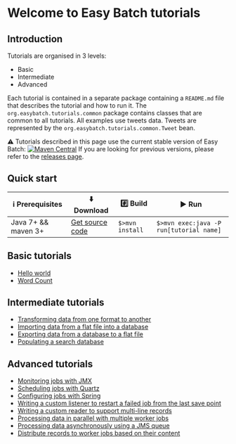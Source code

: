 # Welcome to Easy Batch tutorials

## Introduction

Tutorials are organised in 3 levels:

* Basic
* Intermediate
* Advanced

Each tutorial is contained in a separate package containing a `README.md` file that describes the tutorial and how to run it.
The `org.easybatch.tutorials.common` package contains classes that are common to all tutorials.
All examples use tweets data. Tweets are represented by the `org.easybatch.tutorials.common.Tweet` bean.

:warning: Tutorials described in this page use the current stable version of Easy Batch: [![Maven Central](https://maven-badges.herokuapp.com/maven-central/org.easybatch/easybatch-core/badge.svg?style=flat)](http://search.maven.org/#artifactdetails|org.easybatch|easybatch-core|5.0.0-RC2|)
If you are looking for previous versions, please refer to the [releases page](https://github.com/EasyBatch/easybatch-tutorials/releases).

## Quick start

| :information_source: Prerequisites | :arrow_down: Download   | :hash: Build | :arrow_forward: Run |
|------------------------------------|-------------------------|--------------|---------------------|
|Java 7+ && maven 3+ |[Get source code](https://github.com/EasyBatch/easybatch-tutorials/releases/tag/v5.0.0-RC2)|`$>mvn install`|`$>mvn exec:java -P run[tutorial name]`|

## Basic tutorials

* [Hello world][]
* [Word Count][]

## Intermediate tutorials

* [Transforming data from one format to another][]
* [Importing data from a flat file into a database][]
* [Exporting data from a database to a flat file][]
* [Populating a search database][]

## Advanced tutorials

* [Monitoring jobs with JMX][]
* [Scheduling jobs with Quartz][]
* [Configuring jobs with Spring][]
* [Writing a custom listener to restart a failed job from the last save point][]
* [Writing a custom reader to support multi-line records][]
* [Processing data in parallel with multiple worker jobs][]
* [Processing data asynchronously using a JMS queue][]
* [Distribute records to worker jobs based on their content][]

[Hello world]: https://github.com/EasyBatch/easybatch-tutorials/tree/master/src/main/java/org/easybatch/tutorials/basic/helloworld
[Word Count]: https://github.com/EasyBatch/easybatch-tutorials/tree/master/src/main/java/org/easybatch/tutorials/basic/wordcount

[Transforming data from one format to another]: https://github.com/EasyBatch/easybatch-tutorials/tree/master/src/main/java/org/easybatch/tutorials/intermediate/csv2xml
[Importing data from a flat file into a database]: https://github.com/EasyBatch/easybatch-tutorials/tree/master/src/main/java/org/easybatch/tutorials/intermediate/load
[Exporting data from a database to a flat file]: https://github.com/EasyBatch/easybatch-tutorials/tree/master/src/main/java/org/easybatch/tutorials/intermediate/extract
[Populating a search database]: https://github.com/EasyBatch/easybatch-tutorials/tree/master/src/main/java/org/easybatch/tutorials/intermediate/elasticsearch

[Monitoring jobs with JMX]: https://github.com/EasyBatch/easybatch-tutorials/tree/master/src/main/java/org/easybatch/tutorials/advanced/jmx
[Scheduling jobs with Quartz]: https://github.com/EasyBatch/easybatch-tutorials/tree/master/src/main/java/org/easybatch/tutorials/advanced/quartz
[Configuring jobs with Spring]: https://github.com/EasyBatch/easybatch-tutorials/tree/master/src/main/java/org/easybatch/tutorials/advanced/spring
[Writing a custom listener to restart a failed job from the last save point]: https://github.com/EasyBatch/easybatch-tutorials/tree/master/src/main/java/org/easybatch/tutorials/advanced/restart
[Writing a custom reader to support multi-line records]: https://github.com/EasyBatch/easybatch-tutorials/tree/master/src/main/java/org/easybatch/tutorials/advanced/recipes
[Processing data asynchronously using a JMS queue]: https://github.com/EasyBatch/easybatch-tutorials/tree/master/src/main/java/org/easybatch/tutorials/advanced/jms
[Processing data in parallel with multiple worker jobs]: https://github.com/EasyBatch/easybatch-tutorials/tree/master/src/main/java/org/easybatch/tutorials/advanced/parallel
[Distribute records to worker jobs based on their content]: https://github.com/EasyBatch/easybatch-tutorials/tree/master/src/main/java/org/easybatch/tutorials/advanced/cbrd